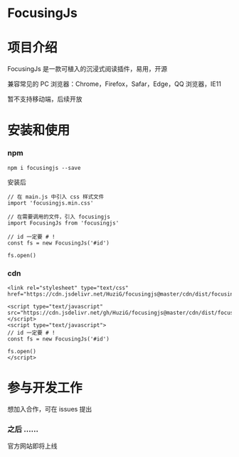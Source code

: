 # FocusingJs

# 项目介绍

FocusingJs 是一款可植入的沉浸式阅读插件，易用，开源 

[//]: # ([试试看]&#40;https://spacingjs.com&#41;)

[//]: # (![]&#40;screenshot.png&#41;)

兼容常见的 PC 浏览器：Chrome，Firefox，Safar，Edge，QQ 浏览器，IE11

暂不支持移动端，后续开放

# 安装和使用

### npm

```
npm i focusingjs --save
```

安装后

```
// 在 main.js 中引入 css 样式文件
import 'focusingjs.min.css'

// 在需要调用的文件，引入 focusingjs
import FocusingJs from 'focusingjs'

// id 一定要 # !
const fs = new FocusingJs('#id')

fs.open()
```

### cdn

```
<link rel="stylesheet" type="text/css" href="https://cdn.jsdelivr.net/HuziG/focusingjs@master/cdn/dist/focusingjs.min.css"/>

<script type="text/javascript" src="https://cdn.jsdelivr.net/gh/HuziG/focusingjs@master/cdn/dist/focusingjs.min.css"></script>
<script type="text/javascript">
// id 一定要 # !
const fs = new FocusingJs('#id')

fs.open()
</script>  
```

[//]: # (# 安装视频)

[//]: # (可以通过视频，更加直观地去学习使用)

# 参与开发工作
想加入合作，可在 issues 提出

### 之后 ......

官方网站即将上线
